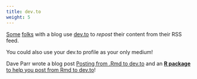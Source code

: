```yaml
---
title: dev.to
weight: 5
---
```


[Some](https://twitter.com/_ColinFay/status/1260580782181056514) [folks](https://twitter.com/juliasilge/status/1260580363971317765) with a blog use [dev.to](https://dev.to/) to _repost_ their content from their RSS feed.

You could also use your dev.to profile as your only medium!

Dave Parr wrote a blog post [Posting from .Rmd to dev.to](https://dev.to/daveparr/posting-from-rmd-to-dev-to-5gld) and an [**R package** to help you post from Rmd to dev.to](https://github.com/DaveParr/dev.to.ol)!